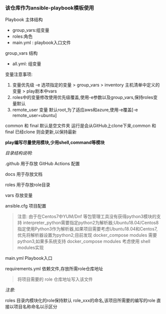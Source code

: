 ### 该仓库作为ansible-playbook模板使用

Playbook 主体结构
  - group_vars:组变量
  - roles:角色
  - main.yml : playbook入口文件

group_vars 结构
 - all.yml: 组变量

变量注意事项:
  1. 变量优先级 -e 选项指定的变量 > group_vars > inventory 主机清单中定义的变量 > play剧本中vars
  2. roles中的变量修改使用优先级覆盖,使用-e参数以及group_vars,保持roles变量默认
  3. remote_user 变量 默认root,为了适应aws和azure,使用-e覆盖[-e remote_user=ubuntu]

common 和 final 默认是空文件夹 运行是会从GitHub上clone下来,common 和 final 已经clone 则会更新,以保持最新

**play编写尽量使用模块,少用shell,command等模块**

*目录结构说明:*

.github 用于存放 GitHub Actions 配置
   
docs 用于存放文档
   
  
roles 用于存放role目录
   
vars 存放变量

   
ansible.cfg 项目配置
 > 注意: 由于在Centos7中YUM/Dnf 等包管理工具没有获得python3模块的支持 interpreter_python需要指定python2为解析器;Ubuntu18.04/Centos8指定使用Python3作为解析器,如果项目需要考虑Ubuntu18.04和Centos7,优先将解析器设置为python2;目前发现 docker_compose modules 需要python3,如果多系统支持 docker_compose modules 考虑使用 shell modules实现
    
main.yml Playbook入口
   
requirements.yml  依赖文件,存放所需role仓库地址
 > 将项目需要的 role 仓库地址写入该文件



*注意:*

roles 目录内模块化的role保持默认 role_xxx的命名,该项目所需要的编写的role 直接以项目名称命名以示区分
